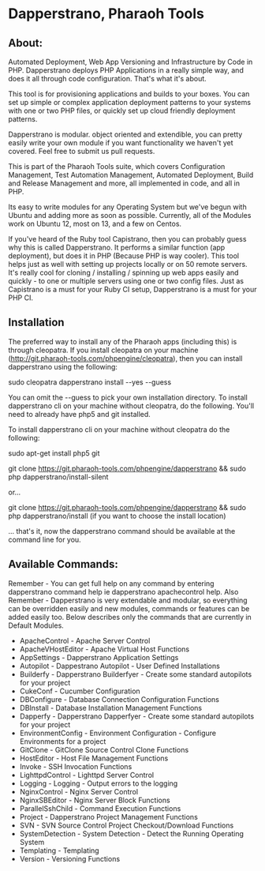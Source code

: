 # Dapperstrano, Pharaoh Tools


## About:


Automated Deployment, Web App Versioning and Infrastructure by Code in PHP. Dapperstrano deploys PHP Applications in a
really simple way, and does it all through code configuration. That's what it's about.

This tool is for provisioning applications and builds to your boxes. You can set up simple or complex application
deployment patterns to your systems with one or two PHP files, or quickly set up cloud friendly deployment patterns.

Dapperstrano is modular. object oriented and extendible, you can pretty easily write your own module if you want
functionality we haven't yet covered. Feel free to submit us pull requests.

This is part of the Pharaoh Tools suite, which covers Configuration Management, Test Automation Management, Automated
Deployment, Build and Release Management and more, all implemented in code, and all in PHP.

Its easy to write modules for any Operating System but we've begun with Ubuntu and adding more as soon as possible.
Currently, all of the Modules work on Ubuntu 12, most on 13, and a few on Centos.

If you've heard of the Ruby tool Capistrano, then you can probably guess why this is called Dapperstrano. It performs a
similar function (app deployment), but does it in PHP (Because PHP is way cooler). This tool helps just as well with
setting up projects locally or on 50 remote servers. It's really cool for cloning / installing / spinning up web
apps easily and quickly - to one or multiple servers using one or two config files. Just as Capistrano is a must for
your Ruby CI setup, Dapperstrano is a must for your PHP CI.


## Installation

The preferred way to install any of the Pharaoh apps (including this) is through cleopatra. If you install cleopatra
on your machine (http://git.pharaoh-tools.com/phpengine/cleopatra), then you can install dapperstrano using the following:

sudo cleopatra dapperstrano install --yes --guess

You can omit the --guess to pick your own installation directory. To install dapperstrano cli on your machine
without cleopatra, do the following. You'll need to already have php5 and git installed.

To install dapperstrano cli on your machine without cleopatra do the following:

sudo apt-get install php5 git

git clone https://git.pharaoh-tools.com/phpengine/dapperstrano && sudo php dapperstrano/install-silent

or...

git clone https://git.pharaoh-tools.com/phpengine/dapperstrano && sudo php dapperstrano/install
(if you want to choose the install location)

... that's it, now the dapperstrano command should be available at the command line for you.


## Available Commands:

Remember - You can get full help on any command by entering dapperstrano command help ie dapperstrano apachecontrol help.
Also Remember - Dapperstrano is very extendable and modular, so everything can be overridden easily and new modules,
commands or features can be added easily too. Below describes only the commands that are currently in Default Modules.

- ApacheControl - Apache Server Control
- ApacheVHostEditor - Apache Virtual Host Functions
- AppSettings - Dapperstrano Application Settings
- Autopilot - Dappestrano Autopilot - User Defined Installations
- Builderfy - Dapperstrano Builderfyer - Create some standard autopilots for your project
- CukeConf - Cucumber Configuration
- DBConfigure - Database Connection Configuration Functions
- DBInstall - Database Installation Management Functions
- Dapperfy - Dapperstrano Dapperfyer - Create some standard autopilots for your project
- EnvironmentConfig - Environment Configuration - Configure Environments for a project
- GitClone - GitClone Source Control Clone Functions
- HostEditor - Host File Management Functions
- Invoke - SSH Invocation Functions
- LighttpdControl - Lighttpd Server Control
- Logging - Logging - Output errors to the logging
- NginxControl - Nginx Server Control
- NginxSBEditor - Nginx Server Block Functions
- ParallelSshChild - Command Execution Functions
- Project - Dapperstrano Project Management Functions
- SVN - SVN Source Control Project Checkout/Download Functions
- SystemDetection - System Detection - Detect the Running Operating System
- Templating - Templating
- Version - Versioning Functions